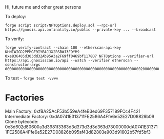 Hi, future me and other great persons

To deploy:
```
forge script script/NFTOptions.deploy.sol --rpc-url https://gnosis.api.onfinality.io/public --private-key ... --broadcast
```

To verify:
```
forge verify-contract --chain 100 --etherscan-api-key KHNIWIGD2PPMGF9IYBAJJX2RSBWJ3F9YM9 0xe836405d303dd32Ab95A3a2F69ff0469bf1178D7 NFTOptions --verifier-url https://api.gnosisscan.io/api --watch --verifier etherscan --constructor-args 0000000000000000000000000000000000000000000000000000000000000020000000000000000000000000000000000000000000000000000000000000002068747470733a2f2f6d6574612e616464726573732d6f7074696f6e2e636f6d2f
```

To test - `forge test -vvvv`

# Factories
Main Factory: 0xfBA25AcF53b559eA4feB3ed69F357189FCc4F421
Intermediate Factory: 0xdA0741E313711FE2586A4Ffe6e52E27D08826b09
Clone bytecode: 0x3d602d80600a3d3981f3363d3d373d3d3d363d73000000dA0741E313711FE2586A4Ffe6e52E27D08826b095af43d82803e903d91602b57fd5bf3
